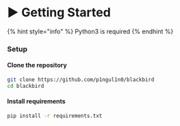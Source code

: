 # ▶️ Getting Started

{% hint style="info" %}
Python3 is required
{% endhint %}

### Setup

#### **Clone the repository**

```bash
git clone https://github.com/p1ngul1n0/blackbird
cd blackbird
```

#### **Install requirements**

```bash
pip install -r requirements.txt
```
